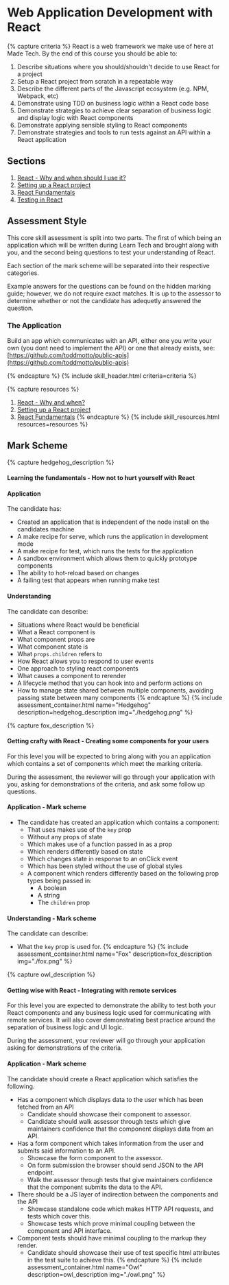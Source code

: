 # Web Application Development with React

{% capture criteria %}
React is a web framework we make use of here at Made Tech. By the end of this course you should be able to:

1. Describe situations where you should/shouldn't decide to use React for a project
2. Setup a React project from scratch in a repeatable way
3. Describe the different parts of the Javascript ecosystem (e.g. NPM, Webpack, etc)
4. Demonstrate using TDD on business logic within a React code base
5. Demonstrate strategies to achieve clear separation of business logic and display logic
   with React components
6. Demonstrate applying sensible styling to React components
7. Demonstrate strategies and tools to run tests against an API within a React application

## Sections

1. [React - Why and when should I use it?](./why-and-when.md)
2. [Setting up a React project](./setup.md)
3. [React Fundamentals](./fundamentals/README.md)
4. [Testing in React](./testing/README.md)

## Assessment Style

This core skill assessment is split into two parts. The first of which being an application which will be written
during Learn Tech and brought along with you, and the second being questions to test your understanding of React.

Each section of the mark scheme will be separated into their respective categories.

Example answers for the questions can be found on the hidden marking guide; however, we do not require exact matches. It
is up to the assessor to determine whether or not the candidate has adequetly answered the question.

### The Application

Build an app which communicates with an API, either one you write your own (you dont need to implement the API)
or one that already exists, see: [https://github.com/toddmotto/public-apis](https://github.com/toddmotto/public-apis)

{% endcapture %}
{% include skill_header.html criteria=criteria %}

{% capture resources %}
1. [React - Why and when?](./why-and-when.md)
2. [Setting up a React project](./setup.md)
3. [React Fundamentals](./fundamentals/README.md)
{% endcapture %}
{% include skill_resources.html resources=resources %}

## Mark Scheme

{% capture hedgehog_description %}
#### Learning the fundamentals - How not to hurt yourself with React

#### Application

The candidate has:

- Created an application that is independent of the node install on the candidates machine
- A make recipe for serve, which runs the application in development mode
- A make recipe for test, which runs the tests for the application
- A sandbox environment which allows them to quickly prototype components
- The ability to hot-reload based on changes
- A failing test that appears when running make test

#### Understanding

The candidate can describe:

- Situations where React would be beneficial
- What a React component is
- What component props are
- What component state is
- What `props.children` refers to
- How React allows you to respond to user events
- One approach to styling react components
- What causes a component to rerender
- A lifecycle method that you can hook into and perform actions on
- How to manage state shared between multiple components, avoiding passing state between many components
{% endcapture %}
{% include assessment_container.html name="Hedgehog" description=hedgehog_description img="./hedgehog.png" %}

{% capture fox_description %}
#### Getting crafty with React - Creating some components for your users

For this level you will be expected to bring along with you an application which contains a set of components which meet the marking criteria.

During the assessment, the reviewer will go through your application with you, asking for demonstrations of the criteria, and ask some follow up questions.

#### Application - Mark scheme

- The candidate has created an application which contains a component:
    - That uses makes use of the `key` prop
    - Without any props of state
    - Which makes use of a function passed in as a prop
    - Which renders differently based on state
    - Which changes state in response to an onClick event
    - Which has been styled without the use of global styles
    - A component which renders differently based on the following prop types being passed in:
      - A boolean
      - A string
      - The `children` prop

#### Understanding - Mark scheme

The candidate can describe:

- What the `key` prop is used for.
{% endcapture %}
{% include assessment_container.html name="Fox" description=fox_description img="./fox.png" %}

{% capture owl_description %}
#### Getting wise with React - Integrating with remote services

For this level you are expected to demonstrate the ability to test both your React
components and any business logic used for communicating with remote services. It will
also cover demonstrating best practice around the separation of business logic and UI
logic.

During the assessment, your reviewer will go through your application asking for
demonstrations of the criteria.

#### Application - Mark scheme

The candidate should create a React application which satisfies the following.

- Has a component which displays data to the user which has been fetched from an API
  - Candidate should showcase their component to assessor.
  - Candidate should walk assessor through tests which give maintainers confidence
    that the component displays data from an API.
- Has a form component which takes information from the user and submits said information
  to an API.
  - Showcase the form component to the assessor.
  - On form submission the browser should send JSON to the API endpoint.
  - Walk the assessor through tests that give maintainers confidence that the
    component submits the data to the API.
- There should be a JS layer of indirection between the components and the API
  - Showcase standalone code which makes HTTP API requests, and tests which
    cover this.
  - Showcase tests which prove minimal coupling between the component and API interface.
- Component tests should have minimal coupling to the markup they render.
  - Candidate should showcase their use of test specific html attributes in the test suite
    to achieve this.
{% endcapture %}
{% include assessment_container.html name="Owl" description=owl_description img="./owl.png" %}
